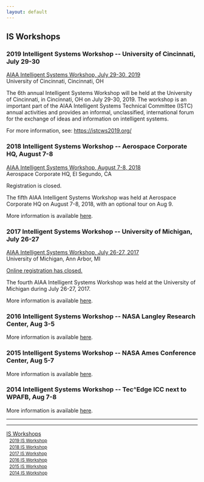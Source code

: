 ```yaml
---
layout: default
---
```


## IS Workshops

### 2019 Intelligent Systems Workshop -- University of Cincinnati, July 29-30

<a href="https://istcws2019.org/">AIAA Intelligent Systems Workshop, July 29-30, 2019</a><br>
University of Cincinnati, Cincinnati, OH

The 6th annual Intelligent Systems Workshop will be held at the University of Cincinnati, in Cincinnati, OH on July 29-30, 2019. The workshop is an important part of the AIAA Intelligent Systems Technical Committee (ISTC) annual activities and provides an informal, unclassified, international forum for the exchange of ideas and information on intelligent systems.

For more information, see: <a href="https://istcws2019.org/">https://istcws2019.org/</a>

### 2018 Intelligent Systems Workshop -- Aerospace Corporate HQ, August 7-8

<a href="/2018_IS_Workshop.html">AIAA Intelligent Systems Workshop, August 7-8, 2018</a><br>
Aerospace Corporate HQ, El Segundo, CA

Registration is closed. <!-- a href="http://www.cvent.com/d/2gqm6s" Online registration is now open! There is a $100 registration fee that covers on-site meals and snacks for the event. -->

The fifth AIAA Intelligent Systems Workshop was held at Aerospace Corporate HQ on August 7-8, 2018, with an optional tour on Aug 9.</p>

More information is available <a href="/2018_IS_Workshop.html">here</a>.

### 2017 Intelligent Systems Workshop -- University of Michigan, July 26-27

<a href="/2017_IS_Workshop.html">AIAA Intelligent Systems Workshop, July 26-27, 2017</a><br>
University of Michigan, Ann Arbor, MI

<u>Online registration has closed.</u> <!-- Online registration is now open! There is a $150 registration fee that covers continental breakfasts, lunches and drinks/snacks for the event. -->

The fourth AIAA Intelligent Systems Workshop was held at the University of Michigan during July 26-27, 2017.

More information is available <a href="/2017_IS_Workshop.html">here</a>.

### 2016 Intelligent Systems Workshop -- NASA Langley Research Center, Aug 3-5

More information is available <a href="/2016_IS_Workshop.html">here</a>.

### 2015 Intelligent Systems Workshop -- NASA Ames Conference Center, Aug 5-7

More information is available <a href="/2015_IS_Workshop.html">here</a>.

### 2014 Intelligent Systems Workshop -- Tec^Edge ICC next to WPAFB, Aug 7-8

More information is available <a href="/2014_IS_Workshop.html">here</a>.

* * *
* * *

<!-- --end-of-page-- -->









<a href="IS_Workshops.html">IS Workshops</a><br>
            &nbsp;&nbsp;<a href="https://istcws2019.org/"><small>2019 IS Workshop</small></a><br>
            &nbsp;&nbsp;<a href="/2018_IS_Workshop.html"><small>2018 IS Workshop</small></a><br>
            &nbsp;&nbsp;<a href="{{ '/2017_IS_Workshop.html' | absolute_url }}"><small>2017 IS Workshop</small></a><br>
            &nbsp;&nbsp;<a href="{{ '/back_online_soon.html' | absolute_url }}"><small>2016 IS Workshop</small></a><br>
            &nbsp;&nbsp;<a href="{{ '/2015_IS_Workshop.html' | absolute_url }}"><small>2015 IS Workshop</small></a><br>
            &nbsp;&nbsp;<a href="{{ '/2014_IS_Workshop.html' | absolute_url }}"><small>2014 IS Workshop</small></a><br>


